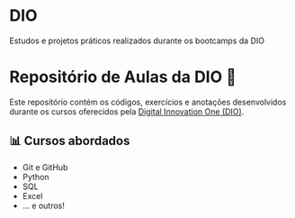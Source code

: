 # DIO
Estudos e projetos práticos realizados durante os bootcamps da DIO

# Repositório de Aulas da DIO 🚀

Este repositório contém os códigos, exercícios e anotações desenvolvidos durante os cursos oferecidos pela [Digital Innovation One (DIO)](https://www.dio.me/).

## 📊 Cursos abordados

- Git e GitHub
- Python 
- SQL 
- Excel 
- ... e outros!
